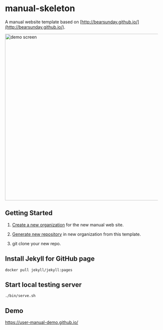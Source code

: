 # manual-skeleton

A manual website template based on [http://bearsunday.github.io/](http://bearsunday.github.io/).

<img width="550" alt="demo screen" src="https://user-images.githubusercontent.com/529021/143152197-6a988981-87bb-4da4-8a5b-f9abbe8dfe60.png">

## Getting Started

1. [Create a new organization](https://docs.github.com/en/organizations/collaborating-with-groups-in-organizations/creating-a-new-organization-from-scratch) for the new manual web site.

2. [Generate new repository](https://github.blog/2019-06-06-generate-new-repositories-with-repository-templates/) in new organization from this template.

3. git clone your new repo.

## Install Jekyll for GitHub page

```
docker pull jekyll/jekyll:pages
```

## Start local testing server

```
./bin/serve.sh
```
## Demo

https://user-manual-demo.github.io/
